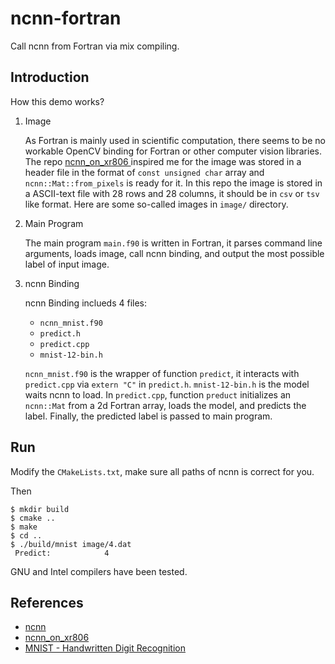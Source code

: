 # ncnn-fortran

Call ncnn from Fortran via mix compiling.

## Introduction

How this demo works?

1. Image

    As Fortran is mainly used in scientific computation, there seems to be no workable OpenCV binding for Fortran or other computer vision libraries. The repo [ncnn_on_xr806
](https://github.com/nihui/ncnn_on_xr806) inspired me for the image was stored in a header file in the format of `const unsigned char` array and `ncnn::Mat::from_pixels` is ready for it. In this repo the image is stored in a ASCII-text file with 28 rows and 28 columns, it should be in `csv` or `tsv` like format. Here are some so-called images in `image/` directory.

2. Main Program

    The main program `main.f90` is written in Fortran, it parses command line arguments, loads image, call ncnn binding, and output the most possible label of input image.

3. ncnn Binding

    ncnn Binding inclueds 4 files:

    - `ncnn_mnist.f90`
    - `predict.h`
    - `predict.cpp`
    - `mnist-12-bin.h`

    `ncnn_mnist.f90` is the wrapper of function `predict`, it interacts with `predict.cpp` via `extern "C"` in `predict.h`. `mnist-12-bin.h` is the model waits ncnn to load. In `predict.cpp`, function `preduct` initializes an `ncnn::Mat` from a 2d Fortran array, loads the model, and predicts the label. Finally, the predicted label is passed to main program.

## Run

Modify the `CMakeLists.txt`, make sure all paths of ncnn is correct for you.

Then

```
$ mkdir build
$ cmake ..
$ make
$ cd ..
$ ./build/mnist image/4.dat
 Predict:            4
```

GNU and Intel compilers have been tested.

## References

- [ncnn](https://github.com/Tencent/ncnn)
- [ncnn_on_xr806](https://github.com/nihui/ncnn_on_xr806)
- [MNIST - Handwritten Digit Recognition](https://github.com/onnx/models/tree/main/vision/classification/mnist)

